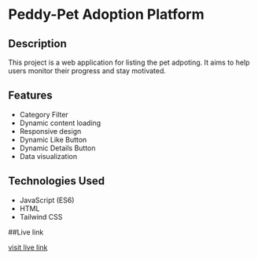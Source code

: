 # Peddy-Pet Adoption Platform

## Description

This project is a web application for  listing the pet adpoting. It aims to help users monitor their progress and stay motivated.

## Features

- Category Filter
- Dynamic content loading
- Responsive design
- Dynamic Like Button
- Dynamic Details Button
- Data visualization

## Technologies Used

- JavaScript (ES6)
- HTML
- Tailwind CSS

##Live link

[visit live link](https://peaceful-daffodil-c41b5a.netlify.app/)